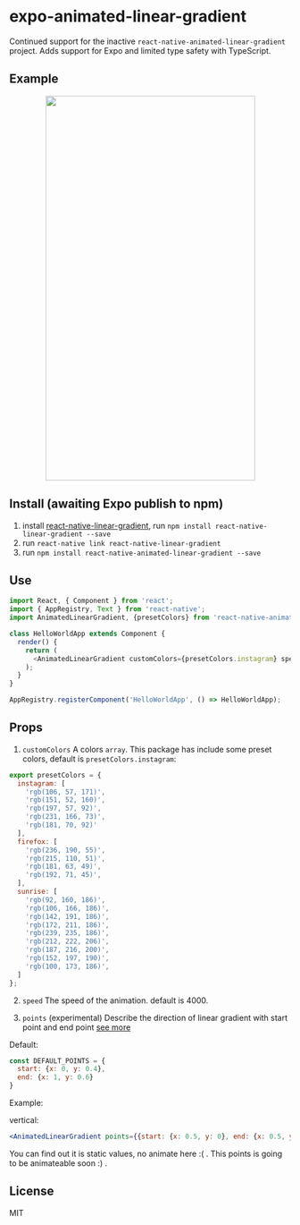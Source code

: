 # expo-animated-linear-gradient
Continued support for the inactive `react-native-animated-linear-gradient` project. Adds support for Expo and limited type safety with TypeScript.


## Example

<p align="center">
  <img src="https://github.com/heineiuo/react-native-animated-linear-gradient/raw/master/.github/capture.gif" width=375 height=688>
<br>

## Install (awaiting Expo publish to npm)
1. install [react-native-linear-gradient](https://github.com/react-native-community/react-native-linear-gradient),  run `npm install react-native-linear-gradient --save` 
2. run `react-native link react-native-linear-gradient`
3. run `npm install react-native-animated-linear-gradient --save`


## Use

```javascript
import React, { Component } from 'react';
import { AppRegistry, Text } from 'react-native';
import AnimatedLinearGradient, {presetColors} from 'react-native-animated-linear-gradient'

class HelloWorldApp extends Component {
  render() {
    return (
      <AnimatedLinearGradient customColors={presetColors.instagram} speed={4000}/>
    );
  }
}

AppRegistry.registerComponent('HelloWorldApp', () => HelloWorldApp);
```

## Props

1. `customColors`
A colors `array`. This package has include some preset colors, default is `presetColors.instagram`:

```javascript
export presetColors = {
  instagram: [
    'rgb(106, 57, 171)',
    'rgb(151, 52, 160)',
    'rgb(197, 57, 92)',
    'rgb(231, 166, 73)',
    'rgb(181, 70, 92)'
  ],
  firefox: [
    'rgb(236, 190, 55)',
    'rgb(215, 110, 51)',
    'rgb(181, 63, 49)',
    'rgb(192, 71, 45)',
  ],
  sunrise: [
    'rgb(92, 160, 186)',
    'rgb(106, 166, 186)',
    'rgb(142, 191, 186)',
    'rgb(172, 211, 186)',
    'rgb(239, 235, 186)',
    'rgb(212, 222, 206)',
    'rgb(187, 216, 200)',
    'rgb(152, 197, 190)',
    'rgb(100, 173, 186)',
  ]
};
```

2. `speed`
The speed of the animation. default is 4000.

3. `points` (experimental)
Describe the direction of linear gradient with start point and end point [see more](https://github.com/react-native-community/react-native-linear-gradient#start)

Default: 
```js
const DEFAULT_POINTS = {
  start: {x: 0, y: 0.4}, 
  end: {x: 1, y: 0.6}
}
```

Example:

vertical: 
```jsx
<AnimatedLinearGradient points={{start: {x: 0.5, y: 0}, end: {x: 0.5, y: 1}}}/>
```

You can find out it is static values, no animate here :( . This points is going to be animateable soon :) .


## License

MIT
